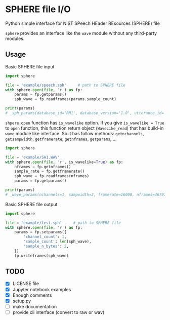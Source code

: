 SPHERE file I/O
===============

Python simple interface for NIST SPeech HEader REsources (SPHERE) file

`sphere` provides an interface like the `wave` module without any third-party modules.



## Usage

Basic SPHERE file input
```python
import sphere

file = 'example/speech.sph'     # path to SPHERE file
with sphere.open(file, 'r') as fp:
    params = fp.getparams()
    sph_wave = fp.readframes(params.sample_count)

print(params)
# _sph_params(database_id='RM1', database_version='1.0', utterance_id='aks0_st0783', channel_count=1, sample_count=48743, sample_rate=16000, sample_min=-4326, sample_max=5772, sample_n_bytes=2, sample_byte_format='01', sample_sig_bits=16)
```


`shpere.open` function has `is_wavelike` option.
If you give `is_wavelike = True` to `open` function, this function return object (`WaveLike_read`) that has build-in `wave` module like interface.
So it has follow methods:
    `getnchannels`, `getsampwidth`, `getframerate`, `getnframes`, `getparams`, ...
```python
import sphere

file = 'example/SA1.WAV'
with sphere.open(file, 'r', is_wavelike=True) as fp:
    nframes = fp.getnframes()
    sample_rate = fp.getframerate()
    sph_wave = fp.readframes(nframes)
    params = fp.getparams()

print(params)
# _wave_params(nchannels=1, sampwidth=2, framerate=16000, nframes=46797, comptype='NONE', compname='not compressed')
```


Basic SPHERE file output
```python
import sphere

file = 'example/test.sph'     # path to SPHERE file
with sphere.open(file, 'r') as fp:
    params = fp.setparams({
        'channel_count': 1,
        'sample_count': len(sph_wave),
        'sample_n_bytes': 2,
    })
    fp.writeframes(sph_wave)
```


## TODO
- [x] LICENSE file
- [x] Jupyter notebook examples
- [x] Enough comments
- [x] setup.py
- [ ] make documentation
- [ ] provide cli interface (convert to raw or wav)
